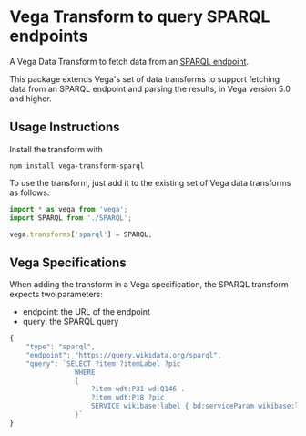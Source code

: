 # Vega Transform to query SPARQL endpoints

A Vega Data Transform to fetch data from an [SPARQL endpoint](https://en.wikipedia.org/wiki/SPARQL).

This package extends Vega's set of data transforms to support fetching data from an SPARQL endpoint and parsing the results, in Vega version 5.0 and higher. 

## Usage Instructions

Install the transform with

```
npm install vega-transform-sparql
```
To use the transform, just add it to the existing set of Vega data transforms as follows:
```js
import * as vega from 'vega';
import SPARQL from './SPARQL';

vega.transforms['sparql'] = SPARQL;
```

## Vega Specifications
When adding the transform in a Vega specification, the SPARQL transform expects two parameters:
- endpoint: the URL of the endpoint
- query: the SPARQL query
```js
{
    "type": "sparql",
    "endpoint": "https://query.wikidata.org/sparql",
    "query": `SELECT ?item ?itemLabel ?pic
                WHERE
                {
                    ?item wdt:P31 wd:Q146 .
                    ?item wdt:P18 ?pic
                    SERVICE wikibase:label { bd:serviceParam wikibase:language "[AUTO_LANGUAGE],en" }
                }`
}
```